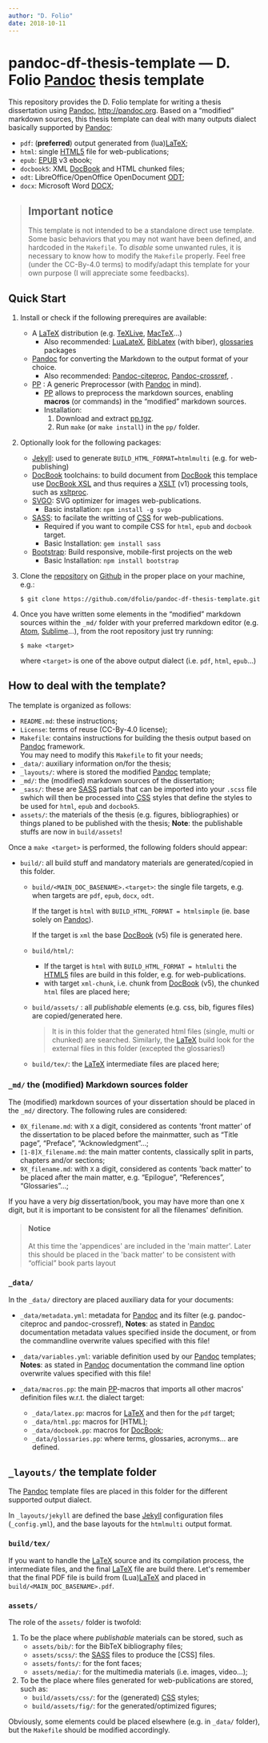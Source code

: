 ```yaml
---
author: "D. Folio"
date: 2018-10-11
---
```


# pandoc-df-thesis-template — D. Folio [Pandoc] thesis template

This repository provides the D. Folio template for writing a thesis dissertation using [Pandoc], <http://pandoc.org>. Based on a “modified” markdown sources, this thesis template can deal with many outputs dialect basically supported by [Pandoc]:

- `pdf`: (**preferred**) output generated from (lua)[LaTeX];
- `html`: single [HTML5] file for web-publications;
- `epub`: [EPUB] v3 ebook;
- `docbook5`: XML [DocBook] and HTML chunked files;
- `odt`: LibreOffice/OpenOffice OpenDocument [ODT];
- `docx`: Microsoft Word [DOCX];

> ## Important notice
> This template is not intended to be a standalone direct use template. Some basic behaviors that you may not want have been defined, and hardcoded in the `Makefile`. To *disable* some unwanted rules, it is necessary to know how to modify the `Makefile` properly.
> Feel free (under the CC-By-4.0 terms) to modify/adapt this template for your own purpose (I will appreciate some feedbacks).

## Quick Start

1. Install or check if the following prerequires are available:
   - A [LaTeX] distribution (e.g. [TeXLive](http://www.tug.org/texlive/), [MacTeX](https://tug.org/mactex/)…)
     - Also recommended: [LuaLateX](http://www.luatex.org/), [BibLatex](https://github.com/plk/biblatex/) (with biber), [glossaries](http://www.ctan.org/pkg/glossaries/) packages
   - [Pandoc] for converting the Markdown to the output format of your choice.
     - Also recommended: [Pandoc-citeproc](https://github.com/jgm/pandoc-citeproc), [Pandoc-crossref](http://lierdakil.github.io/pandoc-crossref/), .
   - [PP](**mandatory**) : A generic Preprocessor (with [Pandoc] in mind).
     - [PP] allows to preprocess the markdown sources, enabling **macros** (or commands) in the “modified” markdown sources.
     - Installation:
       1. Download and extract [pp.tgz](https://cdsoft.fr/pp/pp.tgz).
       2. Run `make` (or `make install`) in the `pp/` folder.
2. Optionally look for the following packages:
   - [Jekyll]: used to generate `BUILD_HTML_FORMAT=htmlmulti` (e.g. for web-publishing)
   - [DocBook] toolchains: to build document from [DocBook] this templace use [DocBook XSL](http://www.sagehill.net/book-description.html) and thus requires a [XSLT](https://www.w3.org/TR/xslt/) (v1) processing tools, such as [xsltproc](http://xmlsoft.org/XSLT/xsltproc.html).
   - [SVGO](https://github.com/svg/svgo): SVG optimizer for images web-publications.
     - Basic installation: `npm install -g svgo`
   - [SASS]: to facilate the writting of [CSS](https://www.w3schools.com/css/) for web-publications.
     - Required if you want to compile CSS for `html`, `epub` and `docbook` target.
     - Basic Installation: `gem install sass`
   - [Bootstrap](https://getbootstrap.com): Build responsive, mobile-first projects on the web
     - Basic Installation: `npm install bootstrap`
3. Clone the [repository](https://github.com/dfolio/pandoc-df-thesis-template) on [Github](https://github.com/) in the proper place on your machine, e.g.:

   ```{sh}
   $ git clone https://github.com/dfolio/pandoc-df-thesis-template.git
   ```

4. Once you have written some elements in the “modified” markdown sources within the `_md/` folder with your preferred markdown editor (e.g. [Atom](https://atom.io), [Sublime](https://www.sublimetext.com/)…), from the root repository just try running:

   ```{sh}
   $ make <target>
   ```

   where `<target>` is one of the above output dialect (i.e. `pdf`, `html`, `epub`…)

## How to deal with the template?

The template is organized as follows:

- `README.md`: these instructions;
- `License`: terms of reuse (CC-By-4.0 license);
- `Makefile`: contains instructions for building the thesis output based on [Pandoc] framework.\
   You may need to modify this `Makefile` to fit your needs;
- `_data/`: auxiliary information on/for the thesis;
- `_layouts/`: where is stored the modified [Pandoc] template;
- `_md/`: the (modified) markdown sources of the dissertation;
- `_sass/`: these are [SASS] partials that can be imported into your `.scss` file swhich will then be processed into [CSS](https://www.w3schools.com/css/) styles that define the styles to be used for `html`, `epub` and `docbook5`.
- `assets/`: the materials of the thesis (e.g. figures, bibliographies) or things planed to be published with the thesis;
  **Note**: the publishable stuffs are now in `build/assets`!

Once a `make <target>` is performed, the following folders should appear:

- `build/`: all build stuff and mandatory materials are generated/copied in this folder. 

  - `build/<MAIN_DOC_BASENAME>.<target>`: the single file targets, e.g. when targets are `pdf`, `epub`, `docx`, `odt`.

      If the target is `html` with `BUILD_HTML_FORMAT = htmlsimple` (ie. base solely on [Pandoc]).

      If the target is `xml`  the base [DocBook] (v5)  file is generated here.

  - `build/html/`: 

     -  If the target is `html` with `BUILD_HTML_FORMAT = htmlulti` the [HTML5] files are build in this folder, e.g. for web-publications.
     - with target `xml-chunk`, i.e. chunk from  [DocBook] (v5), the chunked `html` files are placed here;

  - `build/assets/` : all *publishable*  elements (e.g. css, bib, figures files) are copied/generated here. 

     > It is in this folder that the generated html files (single, multi or chunked) are searched.
     > Similarly, the [LaTeX]  build look for the external files in this folder (excepted the glossaries!)

  - `build/tex/`: the [LaTeX] intermediate files are placed here;

### `_md/` the (modified) Markdown sources folder

The (modified) markdown sources of your dissertation should be placed in the
`_md/` directory. The following rules are considered:

- `0X_filename.md`: with `X` a digit, considered as contents 'front matter' of the dissertation to be placed before the mainmatter, such as  “Title page”, “Preface”, “Acknowledgment”…;
- `[1-8]X_filename.md`: the main matter contents, classically split in parts, chapters and/or sections;
- `9X_filename.md`: with `X` a digit, considered as contents 'back matter' to be placed after the main matter, e.g. “Epilogue”, “References”, “Glossaries”…;

If you have a very _big_ dissertation/book, you may have more than one `X` digit, but it is important to be consistent for all the filenames' definition.

> #### Notice
> At this time the 'appendices' are included in the 'main matter'. 
> Later this should be placed in the 'back matter' to be consistent with “official” book parts layout 

### `_data/`

In the `_data/` directory are placed auxiliary data for your documents:

- `_data/metadata.yml`: metadata for [Pandoc] and its filter (e.g. pandoc-citeproc and pandoc-crossref),
    **Notes**: as stated in [Pandoc] documentation metadata values specified inside the document, or from the commandline overwrite values specified with this file!

- `_data/variables.yml`: variable definition used by our [Pandoc] templates; \
    **Notes**: as stated in [Pandoc] documentation the command line option overwrite values specified with this file!

- `_data/macros.pp`: the main [PP]-macros that imports all other macros' definition files w.r.t. the dialect target:
    - `_data/latex.pp`: macros for [LaTeX] and then for the `pdf` target;
    - `_data/html.pp`: macros for [HTML];
    - `_data/docbook.pp`: macros for [DocBook];
    - `_data/glossaries.pp`: where terms, glossaries, acronyms… are defined.

## `_layouts/` the template folder

The [Pandoc] template files are placed in this folder for the different supported output dialect.

In `_layouts/jekyll` are defined the base [Jekyll] configuration files (`_config.yml`), and the base layouts for the `htmlmulti` output format. 


### `build/tex/`

If you want to handle the [LaTeX] source and its compilation process, the intermediate files, and the final [LaTeX] file are build there.
Let's remember that the final PDF file is build from (Lua)[LaTeX] and placed in `build/<MAIN_DOC_BASENAME>.pdf`.

### `assets/`

The role of the `assets/` folder is twofold:

1. To be the place where _publishable_ materials can be stored, such as
   - `assets/bib/`: for the BibTeX bibliography files;
   - `assets/scss/`: the [SASS] files to produce the [CSS] files.
   - `assets/fonts/`: for the font faces;
   - `assets/media/`: for the multimedia materials (i.e. images, video…);
2. To be the place where files generated for web-publications are stored, such as:
   - `build/assets/css/`: for the (generated) [CSS](https://www.w3schools.com/css/) styles;
   - `build/assets/fig/`: for the generated/optimized figures;

Obviously, some elements could be placed elsewhere (e.g. in `_data/` folder), but the `Makefile` should be modified accordingly.

[Pandoc]: http://pandoc.org
[LaTeX]: http://www.latex-project.org/
[HTML5]: http://www.w3.org/TR/html5/
[EPUB]: http://idpf.org/epub
[DocBook]: http://docbook.org/
[odt]: http://en.wikipedia.org/wiki/OpenDocument
[docx]: https://en.wikipedia.org/wiki/Office_Open_XML
[pp]: https://cdsoft.fr/pp/
[Jekyll]: https://jekyllrb.com/
[SASS]: https://github.com/sass/ruby-sass
